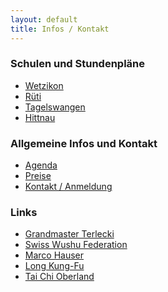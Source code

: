 ```yaml
---
layout: default
title: Infos / Kontakt
---
```

### Schulen und Stundenpläne
<ul class="small-block-grid-1 medium-block-grid-2 large-block-grid-3">
<li><a href="/infos-kontakt/wetzikon/" class="button-contact-place">Wetzikon</a></li>
<li><a href="/infos-kontakt/rueti/" class="button-contact-place">Rüti</a></li>
<li><a href="/infos-kontakt/tagelswangen/" class="button-contact-place">Tagelswangen</a></li>
<li><a href="/infos-kontakt/hittnau/" class="button-contact-place">Hittnau</a></li>
</ul>

### Allgemeine Infos und Kontakt
<ul class="small-block-grid-1 medium-block-grid-2 large-block-grid-3">
<li><a target="_blank" href="http://www.wu-shu.ch/images/agenda.jpg" class="button-contact-info">Agenda</a></li>
<li><a href="/infos-kontakt/preise/" class="button-contact-info">Preise</a></li>
<li><a href="/infos-kontakt/kontakt-anmeldung/" class="button-contact-info">Kontakt / Anmeldung</a></li>
</ul>

### Links
<ul class="small-block-grid-1 medium-block-grid-2 large-block-grid-3">
<li><a target="_blank" href="http://www.kungfubc.com/" class="button-contact-place">Grandmaster Terlecki</a></li>
<li><a target="_blank" href="http://www.swisswushu.ch/" class="button-contact-place">Swiss Wushu Federation</a></li>
<li><a target="_blank" href="http://www.marcohauser.com/" class="button-contact-place">Marco Hauser</a></li>
<li><a target="_blank" href="http://long-kungfu.jimdo.com/" class="button-contact-place">Long Kung-Fu</a></li>
<li><a target="_blank" href="http://www.tai-chi-oberland.ch/" class="button-contact-place">Tai Chi Oberland</a></li>
</ul>